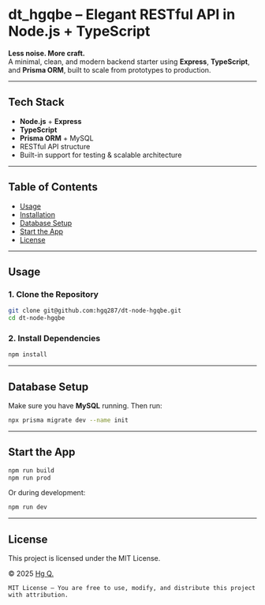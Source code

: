 # dt_hgqbe – Elegant RESTful API in Node.js + TypeScript

**Less noise. More craft.**  
A minimal, clean, and modern backend starter using **Express**, **TypeScript**, and **Prisma ORM**, built to scale from prototypes to production.

---

## Tech Stack

- **Node.js** + **Express**
- **TypeScript**
- **Prisma ORM** + MySQL
- RESTful API structure
- Built-in support for testing & scalable architecture

---

## Table of Contents

- [Usage](#-usage)
- [Installation](#-installation)
- [Database Setup](#-database-setup)
- [Start the App](#-start-the-app)
- [License](#-license)

---

## Usage

### 1. Clone the Repository

```bash
git clone git@github.com:hgq287/dt-node-hgqbe.git
cd dt-node-hgqbe
```

### 2. Install Dependencies

```bash
npm install
```

---

## Database Setup

Make sure you have **MySQL** running. Then run:

```bash
npx prisma migrate dev --name init
```

---

## Start the App

```bash
npm run build
npm run prod
```

Or during development:

```bash
npm run dev
```

---

## License

This project is licensed under the MIT License.

© 2025 [Hg Q.](https://hgq287.github.io)

```
MIT License – You are free to use, modify, and distribute this project with attribution.
```